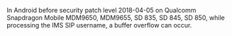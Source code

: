 In Android before security patch level 2018-04-05 on Qualcomm Snapdragon Mobile MDM9650, MDM9655, SD 835, SD 845, SD 850, while processing the IMS SIP username, a buffer overflow can occur.